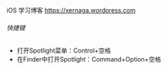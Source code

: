 iOS  学习博客
https://xernaga.wordpress.com


###### 快捷键 
- 打开Spotlight菜单：Control+空格
- 在Finder中打开Spotlight：Command+Option+空格